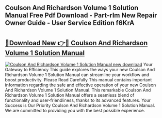 ## Coulson And Richardson Volume 1 Solution Manual Free Pdf Download - Part-rIm New Repair Owner Guide - User Service Edition f6KrA

# <h2><a href="http://cf12649.oget.top/?id=Coulson+And+Richardson+Volume+1+Solution+Manual">🔗Download New 👉🔴 Coulson And Richardson Volume 1 Solution Manual</a></h2>

[![Coulson And Richardson Volume 1 Solution Manual new download](https://i.imgur.com/5g1atiW.png)](http://cf12649.oget.top/?id=Coulson+And+Richardson+Volume+1+Solution+Manual)
Your Gateway to Efficiency This guide explores the ways your new Coulson And Richardson Volume 1 Solution Manual can streamline your workflow and boost productivity. Please Read Carefully This manual contains important information regarding the safe and effective operation of your new Coulson And Richardson Volume 1 Solution Manual. This remarkable Coulson And Richardson Volume 1 Solution Manual offers a seamless blend of functionality and user-friendliness, thanks to its advanced features. Your Success is Our Priority Coulson And Richardson Volume 1 Solution Manual. We are committed to providing you with the best possible experience.
